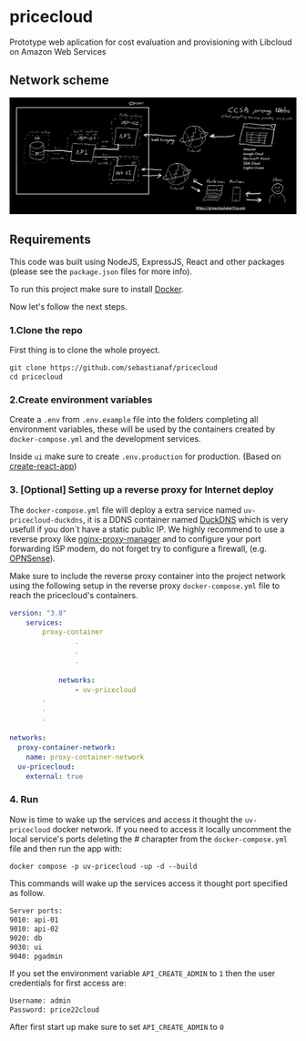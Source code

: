 # pricecloud
Prototype web aplication for cost evaluation and provisioning with Libcloud on Amazon Web Services


## Network scheme
![network scheme](https://github.com/sebastianaf/pricecloud/blob/master/latex/part-01/gfx/darkSketch.png?raw=true)

## Requirements

This code was built using NodeJS, ExpressJS, React and other packages (please see the `package.json` files for more info).

To run this project make sure to install [Docker](https://docs.docker.com/).

Now let's follow the next steps.

### 1.Clone the repo

First thing is to clone the whole proyect.
```shell
git clone https://github.com/sebastianaf/pricecloud
cd pricecloud
```

### 2.Create environment variables

Create a `.env` from `.env.example` file into the folders completing all environment variables, these will be used by the containers created by `docker-compose.yml` and the development services.

Inside `ui` make sure to create `.env.production` for production. (Based on [create-react-app](https://create-react-app.dev/))

### 3. [Optional] Setting up a reverse proxy for Internet deploy

The `docker-compose.yml` file will deploy a extra service named `uv-pricecloud-duckdns`, it is a DDNS container named [DuckDNS](https://www.duckdns.org) which is very usefull  if you don`t have a static public IP. We highly recommend to use a reverse proxy like [nginx-proxy-manager](https://nginxproxymanager.com/) and to configure your port forwarding ISP modem, do not forget try to configure a firewall, (e.g. [OPNSense](https://opnsense.org/)).

Make sure to include the reverse proxy container into the project network using the following setup in the reverse proxy `docker-compose.yml` file to reach the pricecloud's containers.
```yml
version: "3.8"
    services:
        proxy-container
                .
                .
                .

            networks:
                - uv-pricecloud
        .
        .
        .

networks:
  proxy-container-network:
    name: proxy-container-network
  uv-pricecloud:
    external: true
```

### 4. Run

Now is time to wake up the services and access it thought the `uv-pricecloud` docker network.
If you need to access it locally uncomment the local service's ports deleting the # charapter from the `docker-compose.yml` file and then run the app with: 
```shell
docker compose -p uv-pricecloud -up -d --build
```
This commands will wake up the services access it thought port specified as follow.
```
Server ports:
9010: api-01      
9010: api-02      
9020: db       
9030: ui       
9040: pgadmin  
```

If you set the environment variable `API_CREATE_ADMIN` to `1` then the user credentials for first access are:
```
Username: admin
Password: price22cloud
```
After first start up make sure to set `API_CREATE_ADMIN` to `0`